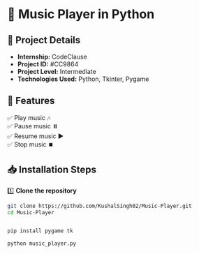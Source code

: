 
# 🎵 Music Player in Python  

## 📌 Project Details  
- **Internship:** CodeClause  
- **Project ID:** #CC9864  
- **Project Level:** Intermediate  
- **Technologies Used:** Python, Tkinter, Pygame  

## 🚀 Features  
✅ Play music 🎶  
✅ Pause music ⏸️  
✅ Resume music ▶️  
✅ Stop music ⏹️  

## 📥 Installation Steps  
1️⃣ **Clone the repository**  
   ```bash
   git clone https://github.com/KushalSingh02/Music-Player.git
   cd Music-Player


pip install pygame tk

python music_player.py
